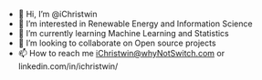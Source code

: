 - 👋 Hi, I’m @iChristwin
- 👀 I’m interested in Renewable Energy and Information Science
- 🌱 I’m currently learning Machine Learning and Statistics
- 💞️ I’m looking to collaborate on Open source projects
- 📫 How to reach me iChristwin@whyNotSwitch.com or linkedin.com/in/ichristwin/

<!---
iChristwin/iChristwin is a ✨ special ✨ repository because its `README.md` (this file) appears on your GitHub profile.
You can click the Preview link to take a look at your changes.
--->
